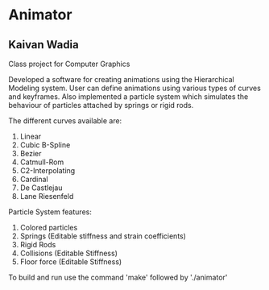 Animator
==========================
Kaivan Wadia
-----------------------------
Class project for Computer Graphics

Developed a software for creating animations using the Hierarchical Modeling system. User can define animations using various types of curves and keyframes. Also implemented a particle system which simulates the behaviour of particles attached by springs or rigid rods.

The different curves available are:

1. Linear
2. Cubic B-Spline
3. Bezier
4. Catmull-Rom
5. C2-Interpolating
6. Cardinal
7. De Castlejau
8. Lane Riesenfeld

Particle System features:

1. Colored particles
2. Springs (Editable stiffness and strain coefficients)
3. Rigid Rods
4. Collisions (Editable Stiffness)
5. Floor force (Editable Stiffness)

To build and run use the command 'make' followed by './animator'
